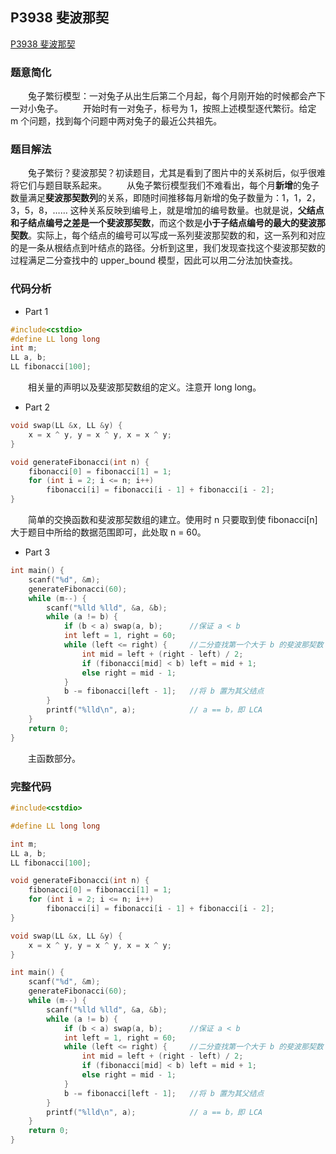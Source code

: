 ## P3938 斐波那契

[P3938 斐波那契](https://www.luogu.com.cn/problem/P3938)

### 题意简化

&emsp;&emsp;兔子繁衍模型：一对兔子从出生后第二个月起，每个月刚开始的时候都会产下一对小兔子。
&emsp;&emsp;开始时有一对兔子，标号为 1，按照上述模型逐代繁衍。给定 m 个问题，找到每个问题中两对兔子的最近公共祖先。

### 题目解法

&emsp;&emsp;兔子繁衍？斐波那契？初读题目，尤其是看到了图片中的关系树后，似乎很难将它们与题目联系起来。
&emsp;&emsp;从兔子繁衍模型我们不难看出，每个月**新增**的兔子数量满足**斐波那契数列**的关系，即随时间推移每月新增的兔子数量为：1，1，2，3，5，8，…… 这种关系反映到编号上，就是增加的编号数量。也就是说，**父结点和子结点编号之差是一个斐波那契数**，而这个数是**小于子结点编号的最大的斐波那契数**。实际上，每个结点的编号可以写成一系列斐波那契数的和，这一系列和对应的是一条从根结点到叶结点的路径。分析到这里，我们发现查找这个斐波那契数的过程满足二分查找中的 upper_bound 模型，因此可以用二分法加快查找。

### 代码分析

-   Part 1

```c++
#include<cstdio>
#define LL long long
int m;
LL a, b;
LL fibonacci[100];
```

&emsp;&emsp;相关量的声明以及斐波那契数组的定义。注意开 long long。

-   Part 2

```c++
void swap(LL &x, LL &y) {
    x = x ^ y, y = x ^ y, x = x ^ y;
}

void generateFibonacci(int n) {
    fibonacci[0] = fibonacci[1] = 1;
    for (int i = 2; i <= n; i++)
        fibonacci[i] = fibonacci[i - 1] + fibonacci[i - 2];
}
```

&emsp;&emsp;简单的交换函数和斐波那契数组的建立。使用时 n 只要取到使 fibonacci[n] 大于题目中所给的数据范围即可，此处取 n = 60。

-   Part 3

```c++
int main() {
    scanf("%d", &m);
    generateFibonacci(60);
    while (m--) {
        scanf("%lld %lld", &a, &b);
        while (a != b) {
            if (b < a) swap(a, b);      //保证 a < b
            int left = 1, right = 60;
            while (left <= right) {     //二分查找第一个大于 b 的斐波那契数
                int mid = left + (right - left) / 2;
                if (fibonacci[mid] < b) left = mid + 1;
                else right = mid - 1;
            }
            b -= fibonacci[left - 1];   //将 b 置为其父结点
        }
        printf("%lld\n", a);            // a == b，即 LCA
    }
    return 0;
}
```

&emsp;&emsp;主函数部分。

### 完整代码

```c++
#include<cstdio>

#define LL long long

int m;
LL a, b;
LL fibonacci[100];

void generateFibonacci(int n) {
    fibonacci[0] = fibonacci[1] = 1;
    for (int i = 2; i <= n; i++)
        fibonacci[i] = fibonacci[i - 1] + fibonacci[i - 2];
}

void swap(LL &x, LL &y) {
    x = x ^ y, y = x ^ y, x = x ^ y;
}

int main() {
    scanf("%d", &m);
    generateFibonacci(60);
    while (m--) {
        scanf("%lld %lld", &a, &b);
        while (a != b) {
            if (b < a) swap(a, b);      //保证 a < b
            int left = 1, right = 60;
            while (left <= right) {     //二分查找第一个大于 b 的斐波那契数
                int mid = left + (right - left) / 2;
                if (fibonacci[mid] < b) left = mid + 1;
                else right = mid - 1;
            }
            b -= fibonacci[left - 1];   //将 b 置为其父结点
        }
        printf("%lld\n", a);            // a == b，即 LCA
    }
    return 0;
}
```
